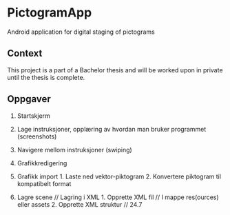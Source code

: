 # PictogramApp
Android application for digital staging of pictograms

## Context
This project is a part of a Bachelor thesis and will be worked upon in private until the thesis is complete.


## Oppgaver

1. Startskjerm
  1. Lage instruksjoner, opplæring av hvordan man bruker programmet (screenshots)
  2. Navigere mellom instruksjoner (swiping)

2. Grafikkredigering
  1. Grafikk import
    1. Laste ned vektor-piktogram
    2. Konvertere piktogram til kompatibelt format

  2. Lagre scene                     // Lagring i XML
    1. Opprette XML fil              // I mappe res(ources) eller assets
    2. Opprette XML struktur         // <figur-pos> <figur-x> 24.7 </figur-x> </figur-pos>
